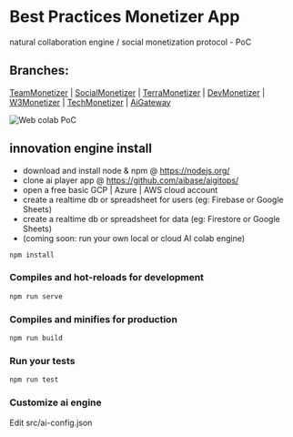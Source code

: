 # Best Practices Monetizer App

natural collaboration engine / social monetization protocol - PoC

## Branches:

[TeamMonetizer](https://TeamMonetizer.web.app/) |
[SocialMonetizer](https://SIMonetizer.web.app/) |
[TerraMonetizer](https://TerraMonetizer.web.app/) |
[DevMonetizer](https://DevMonetizer.web.app/) |
[W3Monetizer](https://w3Monetizer.web.app/) |
[TechMonetizer](https://TechMonetizer.web.app/) |
[AiGateway](https://aigateway.web.app/)

![Web colab PoC](ai-colab-engine-PoC-animated.gif)

## innovation engine install

- download and install node & npm @ https://nodejs.org/
- clone ai player app @ https://github.com/aibase/aigitops/
- open a free basic GCP | Azure | AWS cloud account
- create a realtime db or spreadsheet for users (eg: Firebase or Google Sheets)
- create a realtime db or spreadsheet for data (eg: Firestore or Google Sheets)
- (coming soon: run your own local or cloud AI colab engine)

```
npm install
```

### Compiles and hot-reloads for development

```
npm run serve
```

### Compiles and minifies for production

```
npm run build
```

### Run your tests

```
npm run test
```

### Customize ai engine

Edit src/ai-config.json
